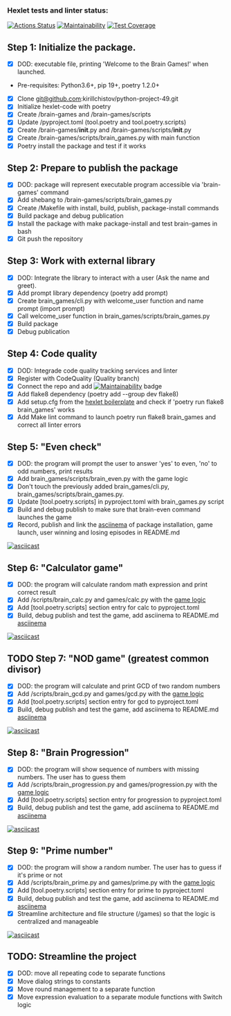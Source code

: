 ### Hexlet tests and linter status:
[![Actions Status](https://github.com/kirillchistov/python-project-49/actions/workflows/hexlet-check.yml/badge.svg)](https://github.com/kirillchistov/python-project-49/actions)
[![Maintainability](https://api.codeclimate.com/v1/badges/d922981a966fe718675c/maintainability)](https://codeclimate.com/github/kirillchistov/python-project-49/maintainability)
[![Test Coverage](https://api.codeclimate.com/v1/badges/d922981a966fe718675c/test_coverage)](https://codeclimate.com/github/kirillchistov/python-project-49/test_coverage)

## Step 1: Initialize the package. 
* [x] DOD: executable file, printing 'Welcome to the Brain Games!' when launched.
- Pre-requisites: Python3.6+, pip 19+, poetry 1.2.0+
* [x] Clone git@github.com:kirillchistov/python-project-49.git
* [x] Initialize hexlet-code with poetry
* [x] Create /brain-games and /brain-games/scripts
* [x] Update /pyproject.toml (tool.poetry and tool.poetry.scripts)
* [x] Create /brain-games/__init__.py and /brain-games/scripts/__init__.py
* [x] Create /brain-games/scripts/brain_games.py with main function
* [x] Poetry install the package and test if it works

## Step 2: Prepare to publish the package
* [x] DOD: package will represent executable program accessible via 'brain-games' command
* [x] Add shebang to /brain-games/scripts/brain_games.py
* [x] Create /Makefile with install, build, publish, package-install commands
* [x] Build package and debug publication
* [x] Install the package with make package-install and test brain-games in bash
* [x] Git push the repository

## Step 3: Work with external library
* [x] DOD: Integrate the library to interact with a user (Ask the name and greet).
* [x] Add prompt library dependency (poetry add prompt)
* [x] Create brain_games/cli.py with welcome_user function and name prompt (import prompt)
* [x] Call welcome_user function in brain_games/scripts/brain_games.py
* [x] Build package
* [x] Debug publication

## Step 4: Code quality
* [x] DOD: Integrade code quality tracking services and linter
* [x] Register with CodeQuality (Quality branch)
* [x] Connect the repo and add [![Maintainability](https://api.codeclimate.com/v1/badges/d922981a966fe718675c/maintainability)](https://codeclimate.com/github/kirillchistov/python-project-49/maintainability) badge
* [x] Add flake8 dependency (poetry add --group dev flake8)
* [x] Add setup.cfg from the [hexlet boilerplate](https://github.com/hexlet-boilerplates/python-package/blob/main/setup.cfg) and check if 'poetry run flake8 brain_games' works
* [x] Add Make lint command to launch poetry run flake8 brain_games and correct all linter errors

## Step 5: "Even check"
* [x] DOD: the program will prompt the user to answer 'yes' to even, 'no' to odd numbers, print results
* [x] Add brain_games/scripts/brain_even.py with the game logic
* [x] Don't touch the previously added brain_games/cli.py, brain_games/scripts/brain_games.py.
* [x] Update [tool.poetry.scripts] in pyproject.toml with brain_games.py script
* [x] Build and debug publish to make sure that brain-even command launches the game
* [x] Record, publish and link the [asciinema](https://asciinema.org/a/IFei1plp3YOf1V7D1XAhq2Ztm) of package installation, game launch, user winning and losing episodes in README.md

[![asciicast](https://asciinema.org/a/IFei1plp3YOf1V7D1XAhq2Ztm.svg)](https://asciinema.org/a/IFei1plp3YOf1V7D1XAhq2Ztm)

## Step 6: "Calculator game"
* [x] DOD: the program will calculate random math expression and print correct result
* [x] Add /scripts/brain_calc.py and games/calc.py with the [game logic](https://ru.hexlet.io/projects/49/members/36039?step=6)
* [x] Add [tool.poetry.scripts] section entry for calc to pyproject.toml
* [x] Build, debug publish and test the game, add asciinema to README.md
[asciinema](https://asciinema.org/a/tlFjvkcB4DDTVMcy0EO3satOU)

[![asciicast](https://asciinema.org/a/tlFjvkcB4DDTVMcy0EO3satOU.svg)](https://asciinema.org/a/tlFjvkcB4DDTVMcy0EO3satOU)

## TODO Step 7: "NOD game" (greatest common divisor)
* [x] DOD: the program will calculate and print GCD of two random numbers
* [x] Add /scripts/brain_gcd.py and games/gcd.py with the [game logic](https://ru.hexlet.io/projects/49/members/36039?step=7)
* [x] Add [tool.poetry.scripts] section entry for gcd to pyproject.toml
* [x] Build, debug publish and test the game, add asciinema to README.md
[asciinema](https://asciinema.org/a/ISpMbFYNaprK6sw0QqO4WRYxS)

[![asciicast](https://asciinema.org/a/CncHybP2ROvOMYz316ztqrnTo.svg)](https://asciinema.org/a/CncHybP2ROvOMYz316ztqrnTo)

## Step 8: "Brain Progression"
* [x] DOD: the program will show sequence of numbers with missing numbers. The user has to guess them
* [x] Add /scripts/brain_progression.py and games/progression.py with the [game logic](https://ru.hexlet.io/projects/49/members/36039?step=8)
* [x] Add [tool.poetry.scripts] section entry for progression to pyproject.toml
* [x] Build, debug publish and test the game, add asciinema to README.md
[asciinema](https://asciinema.org/a/CncHybP2ROvOMYz316ztqrnTo)

[![asciicast](https://asciinema.org/a/ISpMbFYNaprK6sw0QqO4WRYxS.svg)](https://asciinema.org/a/ISpMbFYNaprK6sw0QqO4WRYxS)

## Step 9: "Prime number"
* [x] DOD: the program will show a random number. The user has to guess if it's prime or not
* [x] Add /scripts/brain_prime.py and games/prime.py with the [game logic](https://ru.hexlet.io/projects/49/members/36039?step=9)
* [x] Add [tool.poetry.scripts] section entry for prime to pyproject.toml
* [x] Build, debug publish and test the game, add asciinema to README.md
[asciinema](https://asciinema.org/a/4MakelJDELwQWNESNtDj7NHFt)
* [x] Streamline architecture and file structure (/games) so that the logic is centralized and manageable

[![asciicast](https://asciinema.org/a/4MakelJDELwQWNESNtDj7NHFt.svg)](https://asciinema.org/a/4MakelJDELwQWNESNtDj7NHFt)

## TODO: Streamline the project
* [x] DOD: move all repeating code to separate functions
* [x] Move dialog strings to constants
* [x] Move round management to a separate function
* [x] Move expression evaluation to a separate module functions with Switch logic
